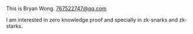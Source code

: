 <!---
 👋 Hi, I’m @Bryan-Wong919
- 👀 I’m interested in ...
- 🌱 I’m currentlarning ...
- 💞️ I’m looking to collaborate on ...
- 📫 How to reach me ...
>
<!---
Bryan-Wong919/Bryan-Wong919 is a ✨ special ✨ repository because its `README.md` (this file) appears on your GitHub profile.
You can click the Preview link to take a look at your changes.
--->
This is Bryan Wong. 767522747@qq.com

I am interested in zero knowledge proof and specially in zk-snarks and zk-starks.
